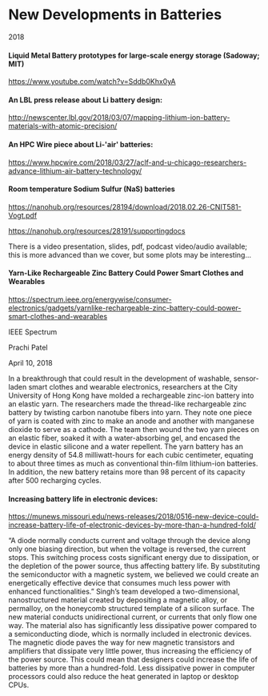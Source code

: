 
# New Developments in Batteries

2018

#### Liquid Metal Battery prototypes for large-scale energy storage (Sadoway; MIT)

https://www.youtube.com/watch?v=Sddb0Khx0yA


#### An LBL press release about Li battery design:

http://newscenter.lbl.gov/2018/03/07/mapping-lithium-ion-battery-materials-with-atomic-precision/


#### An HPC Wire piece about Li-'air' batteries:

https://www.hpcwire.com/2018/03/27/aclf-and-u-chicago-researchers-advance-lithium-air-battery-technology/


#### Room temperature Sodium Sulfur (NaS) batteries

https://nanohub.org/resources/28194/download/2018.02.26-CNIT581-Vogt.pdf

https://nanohub.org/resources/28191/supportingdocs

There is a video presentation, slides, pdf, podcast video/audio available; this is more advanced than we cover, but some plots may be interesting...


#### Yarn-Like Rechargeable Zinc Battery Could Power Smart Clothes and Wearables

https://spectrum.ieee.org/energywise/consumer-electronics/gadgets/yarnlike-rechargeable-zinc-battery-could-power-smart-clothes-and-wearables

IEEE Spectrum

Prachi Patel

April 10, 2018

In a breakthrough that could result in the development of washable, sensor-laden smart clothes and wearable electronics, researchers at the City University of Hong Kong have molded a rechargeable zinc-ion battery into an elastic yarn. The researchers made the thread-like rechargeable zinc battery by twisting carbon nanotube fibers into yarn. They note one piece of yarn is coated with zinc to make an anode and another with manganese dioxide to serve as a cathode. The team then wound the two yarn pieces on an elastic fiber, soaked it with a water-absorbing gel, and encased the device in elastic silicone and a water repellent. The yarn battery has an energy density of 54.8 milliwatt-hours for each cubic centimeter, equating to about three times as much as conventional thin-film lithium-ion batteries. In addition, the new battery retains more than 98 percent of its capacity after 500 recharging cycles.

#### Increasing battery life in electronic devices: 

https://munews.missouri.edu/news-releases/2018/0516-new-device-could-increase-battery-life-of-electronic-devices-by-more-than-a-hundred-fold/

“A diode normally conducts current and voltage through the device along only one biasing direction, but when the voltage is reversed, the current stops. This switching process costs significant energy due to dissipation, or the depletion of the power source, thus affecting battery life. By substituting the semiconductor with a magnetic system, we believed we could create an energetically effective device that consumes much less power with enhanced functionalities.”
Singh’s team developed a two-dimensional, nanostructured material created by depositing a magnetic alloy, or permalloy, on the honeycomb structured template of a silicon surface. The new material conducts unidirectional current, or currents that only flow one way. The material also has significantly less dissipative power compared to a semiconducting diode, which is normally included in electronic devices.
The magnetic diode paves the way for new magnetic transistors and amplifiers that dissipate very little power, thus increasing the efficiency of the power source. This could mean that designers could increase the life of batteries by more than a hundred-fold. Less dissipative power in computer processors could also reduce the heat generated in laptop or desktop CPUs.

